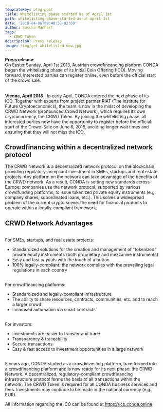```yaml
---
templateKey: blog-post
title: Whitelisting phase started as of April 1st
path: whitelisting-phase-started-as-of-april-1st
date: '2018-04-06T09:40:38+02:00'
author: Sascha Manhart
tags:
  - CRWD Token
description: Press release
image: /img/get whitelisted now.jpg
---
```

**Press release:**\
On Easter Sunday, April 1st 2018, Austrian crowdfincancing platform CONDA began the whitelisting phase of its Initial Coin Offering (ICO). Moving forward, interested parties can register online, even before the official start of the crowd sale.\
\
\
**Vienna, April 2018** | In early April, CONDA entered the next phase of its ICO. Together with experts from project partner RIAT (The Institute for Future Cryptoeconomics), the team is now in the midst of developing the CRWD Network (pronounced Crowd Network), which requires its own cryptocurrency, the CRWD Token.  By joining the whitelisting phase, all interested parties now have the opportunity to register before the official start of the Crowd-Sale on June 6, 2018, avoiding longer wait times and ensuring that they will not miss the ICO.

## Crowdfinancing within a decentralized network protocol

The CRWD Network is a decentralized network protocol on the blockchain, providing regulatory-compliant investment in SMEs, startups and real estate projects. Any platform on the network can take advantage of the benefits of the CRWD network. As a result, CONDA is setting new standards across Europe: companies use the network protocol, supported by various crowdfunding platforms, to issue tokenized private equity instruments (e.g. company shares, subordinated loans, etc.). This solves a widespread problem of the current crypto scene: the need for financial products to operate within a legally-compliant framework.

## CRWD Network Advantages

\
For SMEs, startups, and real estate projects:

* Standardized solutions for the creation and management of "tokenized" private equity instruments (both proprietary and mezzanine instruments) 
* Easy and fast payouts with the touch of a button 
* 100% legally-compliant: the network complies with the prevailing legal regulations in each country

\
For crowdfinancing platforms: 

* Standardized and legally-compliant infrastructure 
* The ability to share resources, contracts, communities, etc. and to reach a larger crowd
* Increased automation via smart contracts 

\
For investors:

* Investments are easier to transfer and trade 
* Transparency & traceability 
* Secure transactions
* Easy & fast access to investment opportunities in a large network

\
5 years ago, CONDA started as a crowdinvesting platform, transformed into a crowdfinancing platform and is now ready for its next phase: the CRWD Network. A decentralized, regulatory-compliant crowdfinancing infrastructure protocol forms the basis of all transactions within the network. The CRWD Token is required for all CONDA business services and fees. Investments may continue to be made in the national currency (e.g. EUR).

All information regarding the ICO can be found at <https://ico.conda.online>
